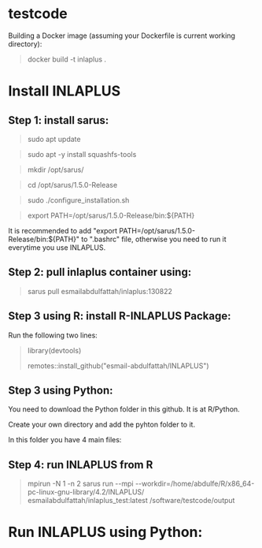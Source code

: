 # testcode

Building a Docker image (assuming your Dockerfile is current working directory):
> docker build -t inlaplus .

# Install INLAPLUS

## Step 1: install sarus:

> sudo apt update

> sudo apt -y install squashfs-tools

> mkdir /opt/sarus/ 

> cd /opt/sarus/1.5.0-Release

> sudo ./configure_installation.sh

> export PATH=/opt/sarus/1.5.0-Release/bin:${PATH}

It is recommended to add "export PATH=/opt/sarus/1.5.0-Release/bin:${PATH}" to ".bashrc" file, otherwise you need to run it everytime you use INLAPLUS.

## Step 2: pull inlaplus container using:

> sarus pull esmailabdulfattah/inlaplus:130822

## Step 3 using R: install R-INLAPLUS Package:

Run the following two lines:

> library(devtools)
>
> remotes::install_github("esmail-abdulfattah/INLAPLUS")

## Step 3 using Python: 

You need to download the Python folder in this github. It is at R/Python.

Create your own directory and add the pyhton folder to it.

In this folder you have 4 main files: 


## Step 4: run INLAPLUS from R

> mpirun -N 1 -n 2 sarus run --mpi --workdir=/home/abdulfe/R/x86_64-pc-linux-gnu-library/4.2/INLAPLUS/ esmailabdulfattah/inlaplus_test:latest /software/testcode/output

# Run INLAPLUS using Python:
